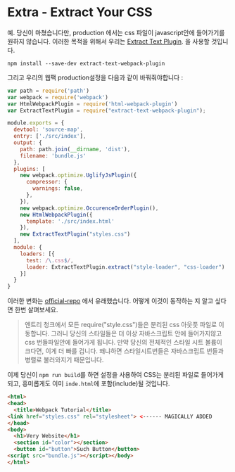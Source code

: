 # Extra - Extract Your CSS

예. 당신이 마쳤습니다만, production 에서는 css 파일이 javascript안에 들어가기를 원하지 않습니다. 이러한 목적을 위해서 우리는 
[Extract Text Plugin](https://github.com/webpack/extract-text-webpack-plugin).
을 사용할 것입니다. 

    npm install --save-dev extract-text-webpack-plugin

그리고 우리의 웹팩 production설정을 다음과 같이 바꿔줘야합니다 : 

```javascript
var path = require('path')
var webpack = require('webpack')
var HtmlWebpackPlugin = require('html-webpack-plugin')
var ExtractTextPlugin = require("extract-text-webpack-plugin");

module.exports = {
  devtool: 'source-map',
  entry: ['./src/index'],
  output: {
    path: path.join(__dirname, 'dist'),
    filename: 'bundle.js'
  },
  plugins: [
    new webpack.optimize.UglifyJsPlugin({
      compressor: {
        warnings: false,
      },
    }),
    new webpack.optimize.OccurenceOrderPlugin(),
    new HtmlWebpackPlugin({
      template: './src/index.html'
    }),
    new ExtractTextPlugin("styles.css")
  ],
  module: {
    loaders: [{
      test: /\.css$/,
      loader: ExtractTextPlugin.extract("style-loader", "css-loader")
    }]
  }
}
```

이러한 변화는 [official-repo](https://github.com/webpack/extract-text-webpack-plugin) 에서 유래했습니다. 어떻게 이것이 동작하는 지 알고 싶다면 한번 살펴보세요.

> 엔트리 청크에서 모든 require("style.css")들은 분리된 css 아웃풋 파일로 이동합니다. 그러니 당신의 스타일들은 더 이상 자바스크립트 안에 들어가지않고 css 번들파일안에 들어가게 됩니다. 만약 당신의 전체적인 스타일 시트 볼륨이 크다면, 이게 더 빠를 겁니다. 왜냐하면 스타일시트번들은 자바스크립트 번들과 병렬로 불러와지기 때문입니다.

이제 당신이 `npm run build`를 하면 설정을 사용하여 CSS는 분리된 파일로 들어가게 되고, 흥미롭게도 이미 `inde.html`에 포함(include)될 것입니다. 
```html
<html>
<head>
  <title>Webpack Tutorial</title>
<link href="styles.css" rel="stylesheet"> <------ MAGICALLY ADDED
</head>
<body>
  <h1>Very Website</h1>
  <section id="color"></section>
  <button id="button">Such Button</button>  
<script src="bundle.js"></script></body>
</html>
```
